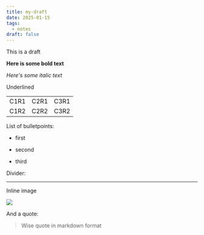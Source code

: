 ```yaml
---
title: my-draft
date: 2025-01-15
tags:
  - notes
draft: false
---
```

This is a draft

**Here is some bold text**

_Here's some italic text_

Underlined

|     |     |     |
| --- | --- | --- |
| C1R1 | C2R1 | C3R1 |
| C1R2 | C2R2 | C3R2 |

List of bulletpoints:

*   first
    
*   second
    
*   third
    

Divider:

* * *

Inline image

![](/images/lenna.png)

And a quote:

> Wise quote in markdown format